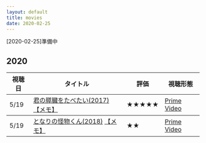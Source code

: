 ```yaml
---
layout: default
title: movies
date: 2020-02-25
---
```

[2020-02-25]準備中

## 2020
<table class="table table-striped">
  <thead>
    <tr>
      <th>視聴日</th>
      <th>タイトル</th>
      <th>評価</th>
      <th>視聴形態</th>
    </tr>
  </thead>
  <tbody>
    <tr>
      <td>5/19</td>
      <td><a href="https://www.toho.co.jp/movie/lineup/kimisui.html">君の膵臓をたべたい(2017)</a> <a href="https://kun153.github.io/movies/kimisui.html">【メモ】</a></td>
      <td>★★★★★</td>
      <td><a href="https://www.amazon.co.jp/gp/product/B077BJ6533?pf_rd_r=X4EPBT2ATQ1BSN37AHDF&pf_rd_p=7392bae8-7129-4d1a-96a9-1cfe0aa13ab3">Prime Video</a></td>
    </tr>
  </tbody>
   <tbody>
    <tr>
      <td>5/19</td>
      <td><a href="https://www.toho.co.jp/movie/lineup/tona-kai.html">となりの怪物くん(2018)</a> <a href="https://kun153.github.io/movies/tona-kai.html">【メモ】</a></td>
      <td>★★</td>
      <td><a href="https://www.amazon.co.jp/gp/video/detail/B07HWPB3F9/ref=atv_dp_b07_det_c_Z0r2A3_1_3">Prime Video</a></td>
    </tr>
  </tbody>
</table>